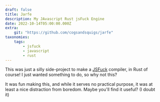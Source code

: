 ```yaml
---
draft: false
title: Jarfe
description: My JAvascript Rust jsFuck Engine
date: 2022-10-14T05:00:00.000Z
extra:
    git: "https://github.com/cogsandsquigs/jarfe"
taxonomies:
    tags:
        - jsfuck
        - javascript
        - rust
---
```


This was just a silly side-project to make a [JSFuck](https://jsfuck.com/) compiler, in Rust of course! I just wanted something to do, so why not this?

It was fun making this, and while it serves no practical purpose, it was at least a nice distraction from boredom. Maybe you'll find it useful? (I doubt it)
